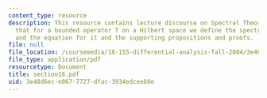 ```yaml
---
content_type: resource
description: This resource contains lecture discourse on Spectral Theorem which explains
  that for a bounded operator T on a Hilbert space we define the spectrum as the set
  and the equation for it and the supporting propositions and proofs.
file: null
file_location: /coursemedia/18-155-differential-analysis-fall-2004/3e48d6ece0677727dfac3934edcee60e_section16.pdf
file_type: application/pdf
resourcetype: Document
title: section16.pdf
uid: 3e48d6ec-e067-7727-dfac-3934edcee60e
---
```

